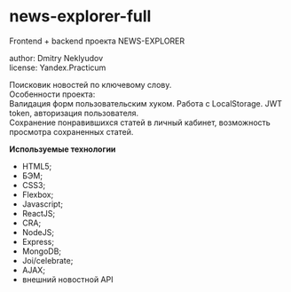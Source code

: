 # news-explorer-full

Frontend + backend проекта NEWS-EXPLORER

author: Dmitry Neklyudov  
license: Yandex.Practicum

Поисковик новостей по ключевому слову.  
Особенности проекта:  
Валидация форм пользовательским хуком. Работа с LocalStorage. JWT token, авторизация пользователя.  
Сохранение понравившихся статей в личный кабинет, возможность просмотра сохраненных статей.

**Используемые технологии**

- HTML5;
- БЭМ;
- CSS3;
- Flexbox;
- Javascript;
- ReactJS;
- CRA;
- NodeJS;
- Express;
- MongoDB;
- Joi/celebrate;
- AJAX;
- внешний новостной API
